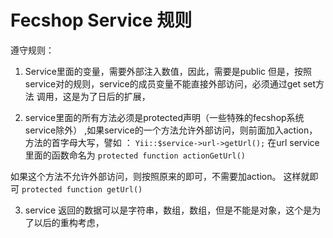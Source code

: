 Fecshop Service 规则
====================

遵守规则：

1. Service里面的变量，需要外部注入数值，因此，需要是public
但是，按照service对的规则，service的成员变量不能直接外部访问，必须通过get set方法
调用，这是为了日后的扩展，

2. service里面的所有方法必须是protected声明（一些特殊的fecshop系统service除外）
,如果service的一个方法允许外部访问，则前面加入action，方法的首字母大写，譬如 ：
`Yii::$service->url->getUrl();`
在url service里面的函数命名为  `protected function actionGetUrl()`

如果这个方法不允许外部访问，则按照原来的即可，不需要加action。
这样就即可 `protected function getUrl()`

3. service 返回的数据可以是字符串，数组，数组，但是不能是对象，这个是为了以后的重构考虑，











